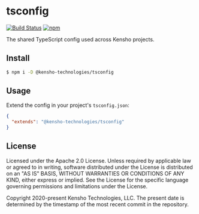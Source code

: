 # tsconfig

[![Build Status](https://img.shields.io/github/workflow/status/kensho-technologies/tsconfig/test/main)](https://github.com/kensho-technologies/tsconfig/actions)
[![npm](https://img.shields.io/npm/v/@kensho-technologies/tsconfig.svg)](https://npm.im/@kensho-technologies/tsconfig)

The shared TypeScript config used across Kensho projects.

## Install

```sh
$ npm i -D @kensho-technologies/tsconfig
```

## Usage

Extend the config in your project's `tsconfig.json`:

```json
{
  "extends": "@kensho-technologies/tsconfig"
}
```

## License

Licensed under the Apache 2.0 License. Unless required by applicable law or agreed to in writing, software distributed under the License is distributed on an "AS IS" BASIS, WITHOUT WARRANTIES OR CONDITIONS OF ANY KIND, either express or implied. See the License for the specific language governing permissions and limitations under the License.

Copyright 2020-present Kensho Technologies, LLC. The present date is determined by the timestamp of the most recent commit in the repository.
